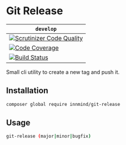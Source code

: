 # Git Release

| `develop` |
|-----------|
| [![Scrutinizer Code Quality](https://scrutinizer-ci.com/g/Innmind/GitRelease/badges/quality-score.png?b=develop)](https://scrutinizer-ci.com/g/Innmind/GitRelease/?branch=develop) |
| [![Code Coverage](https://scrutinizer-ci.com/g/Innmind/GitRelease/badges/coverage.png?b=develop)](https://scrutinizer-ci.com/g/Innmind/GitRelease/?branch=develop) |
| [![Build Status](https://scrutinizer-ci.com/g/Innmind/GitRelease/badges/build.png?b=develop)](https://scrutinizer-ci.com/g/Innmind/GitRelease/build-status/develop) |

Small cli utility to create a new tag and push it.

## Installation

```sh
composer global require innmind/git-release
```

## Usage

```sh
git-release (major|minor|bugfix)
```
